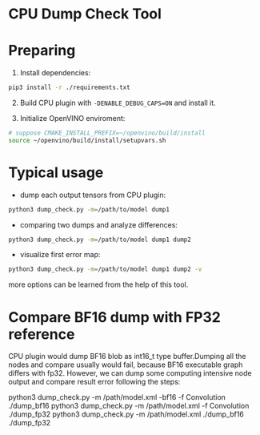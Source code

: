 # CPU Dump Check Tool

# Preparing

 1. Install dependencies:

```bash
pip3 install -r ./requirements.txt
```

 2. Build CPU plugin with `-DENABLE_DEBUG_CAPS=ON` and install it.

 3. Initialize OpenVINO enviroment:
 
 ```bash
 # suppose CMAKE_INSTALL_PREFIX=~/openvino/build/install
 source ~/openvino/build/install/setupvars.sh
 ```
 # Typical usage
 
 - dump each output tensors from CPU plugin:
```bash
python3 dump_check.py -m=/path/to/model dump1
```

 - comparing two dumps and analyze differences:
```bash
python3 dump_check.py -m=/path/to/model dump1 dump2
```

 - visualize first error map:
```bash
python3 dump_check.py -m=/path/to/model dump1 dump2 -v
```

more options can be learned from the help of this tool.

 # Compare BF16 dump with FP32 reference
CPU plugin would dump BF16 blob as int16_t type buffer.Dumping all the nodes
and compare usually would fail, because BF16 executable graph differs with fp32.
However, we can dump some computing intensive node output and compare result error
following the steps:

python3 dump_check.py -m /path/model.xml -bf16 -f Convolution ./dump_bf16
python3 dump_check.py -m /path/model.xml  -f Convolution ./dump_fp32
python3 dump_check.py -m /path/model.xml  ./dump_bf16 ./dump_fp32